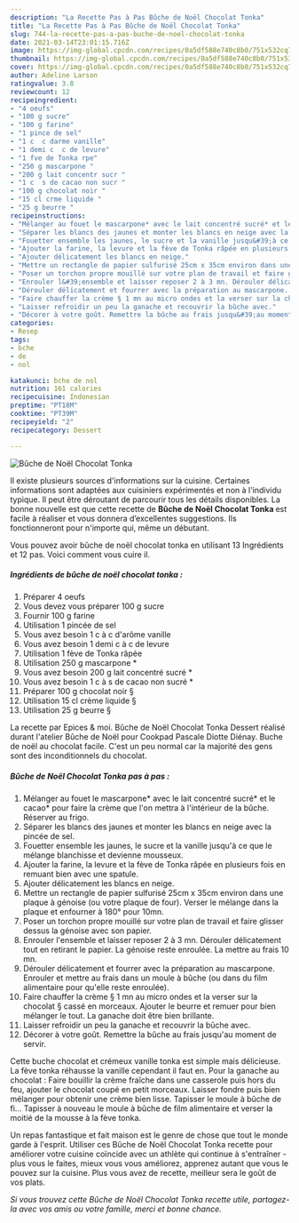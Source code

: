 ```yaml
---
description: "La Recette Pas à Pas Bûche de Noël Chocolat Tonka"
title: "La Recette Pas à Pas Bûche de Noël Chocolat Tonka"
slug: 744-la-recette-pas-a-pas-buche-de-noel-chocolat-tonka
date: 2021-03-14T23:01:15.716Z
image: https://img-global.cpcdn.com/recipes/0a5df588e740c8b0/751x532cq70/buche-de-noel-chocolat-tonka-photo-principale-de-la-recette.jpg
thumbnail: https://img-global.cpcdn.com/recipes/0a5df588e740c8b0/751x532cq70/buche-de-noel-chocolat-tonka-photo-principale-de-la-recette.jpg
cover: https://img-global.cpcdn.com/recipes/0a5df588e740c8b0/751x532cq70/buche-de-noel-chocolat-tonka-photo-principale-de-la-recette.jpg
author: Adeline Larson
ratingvalue: 3.8
reviewcount: 12
recipeingredient:
- "4 oeufs"
- "100 g sucre"
- "100 g farine"
- "1 pince de sel"
- "1 c  c darme vanille"
- "1 demi c  c de levure"
- "1 fve de Tonka rpe"
- "250 g mascarpone "
- "200 g lait concentr sucr "
- "1 c  s de cacao non sucr "
- "100 g chocolat noir "
- "15 cl crme liquide "
- "25 g beurre "
recipeinstructions:
- "Mélanger au fouet le mascarpone* avec le lait concentré sucré* et le cacao* pour faire la crème que l&#39;on mettra à l&#39;intérieur de la bûche. Réserver au frigo."
- "Séparer les blancs des jaunes et monter les blancs en neige avec la pincée de sel."
- "Fouetter ensemble les jaunes, le sucre et la vanille jusqu&#39;à ce que le mélange blanchisse et devienne mousseux."
- "Ajouter la farine, la levure et la fève de Tonka râpée en plusieurs fois en remuant bien avec une spatule."
- "Ajouter délicatement les blancs en neige."
- "Mettre un rectangle de papier sulfurisé 25cm x 35cm environ dans une plaque à génoise (ou votre plaque de four). Verser le mélange dans la plaque et enfourner à 180° pour 10mn."
- "Poser un torchon propre mouillé sur votre plan de travail et faire glisser dessus la génoise avec son papier."
- "Enrouler l&#39;ensemble et laisser reposer 2 à 3 mn. Dérouler délicatement tout en retirant le papier. La génoise reste enroulée. La mettre au frais 10 mn."
- "Dérouler délicatement et fourrer avec la préparation au mascarpone. Enrouler et mettre au frais dans un moule à bûche (ou dans du film alimentaire pour qu&#39;elle reste enroulée)."
- "Faire chauffer la crème § 1 mn au micro ondes et la verser sur la chocolat § cassé en morceaux. Ajouter le beurre et remuer pour bien mélanger le tout. La ganache doit être bien brillante."
- "Laisser refroidir un peu la ganache et recouvrir la bûche avec."
- "Décorer à votre goût. Remettre la bûche au frais jusqu&#39;au moment de servir."
categories:
- Resep
tags:
- bche
- de
- nol

katakunci: bche de nol 
nutrition: 161 calories
recipecuisine: Indonesian
preptime: "PT18M"
cooktime: "PT39M"
recipeyield: "2"
recipecategory: Dessert

---
```



![Bûche de Noël Chocolat Tonka](https://img-global.cpcdn.com/recipes/0a5df588e740c8b0/751x532cq70/buche-de-noel-chocolat-tonka-photo-principale-de-la-recette.jpg)

Il existe plusieurs sources d'informations sur la cuisine. Certaines informations sont adaptées aux cuisiniers expérimentés et non à l'individu typique. Il peut être déroutant de parcourir tous les détails disponibles. La bonne nouvelle est que cette recette de <strong> Bûche de Noël Chocolat Tonka </strong> est facile à réaliser et vous donnera d’excellentes suggestions. Ils fonctionneront pour n'importe qui, même un débutant.

<!--inarticleads1-->

Vous pouvez avoir bûche de noël chocolat tonka en utilisant 13 Ingrédients et 12 pas. Voici comment vous cuire il.

##### Ingrédients de bûche de noël chocolat tonka :

1. Préparer 4 oeufs
1. Vous devez vous préparer 100 g sucre
1. Fournir 100 g farine
1. Utilisation 1 pincée de sel
1. Vous avez besoin 1 c à c d&#39;arôme vanille
1. Vous avez besoin 1 demi c à c de levure
1. Utilisation 1 fève de Tonka râpée
1. Utilisation 250 g mascarpone *
1. Vous avez besoin 200 g lait concentré sucré *
1. Vous avez besoin 1 c à s de cacao non sucré *
1. Préparer 100 g chocolat noir §
1. Utilisation 15 cl crème liquide §
1. Utilisation 25 g beurre §


La recette par Epices &amp; moi. Bûche de Noël Chocolat Tonka Dessert réalisé durant l&#39;atelier Bûche de Noël pour Cookpad Pascale Diotte Diénay. Buche de noël au chocolat facile. C&#39;est un peu normal car la majorité des gens sont des inconditionnels du chocolat. 

<!--inarticleads2-->

##### Bûche de Noël Chocolat Tonka pas à pas :

1. Mélanger au fouet le mascarpone* avec le lait concentré sucré* et le cacao* pour faire la crème que l&#39;on mettra à l&#39;intérieur de la bûche. Réserver au frigo.
1. Séparer les blancs des jaunes et monter les blancs en neige avec la pincée de sel.
1. Fouetter ensemble les jaunes, le sucre et la vanille jusqu&#39;à ce que le mélange blanchisse et devienne mousseux.
1. Ajouter la farine, la levure et la fève de Tonka râpée en plusieurs fois en remuant bien avec une spatule.
1. Ajouter délicatement les blancs en neige.
1. Mettre un rectangle de papier sulfurisé 25cm x 35cm environ dans une plaque à génoise (ou votre plaque de four). Verser le mélange dans la plaque et enfourner à 180° pour 10mn.
1. Poser un torchon propre mouillé sur votre plan de travail et faire glisser dessus la génoise avec son papier.
1. Enrouler l&#39;ensemble et laisser reposer 2 à 3 mn. Dérouler délicatement tout en retirant le papier. La génoise reste enroulée. La mettre au frais 10 mn.
1. Dérouler délicatement et fourrer avec la préparation au mascarpone. Enrouler et mettre au frais dans un moule à bûche (ou dans du film alimentaire pour qu&#39;elle reste enroulée).
1. Faire chauffer la crème § 1 mn au micro ondes et la verser sur la chocolat § cassé en morceaux. Ajouter le beurre et remuer pour bien mélanger le tout. La ganache doit être bien brillante.
1. Laisser refroidir un peu la ganache et recouvrir la bûche avec.
1. Décorer à votre goût. Remettre la bûche au frais jusqu&#39;au moment de servir.


Cette buche chocolat et crémeux vanille tonka est simple mais délicieuse. La fève tonka réhausse la vanille cependant il faut en. Pour la ganache au chocolat : Faire bouillir la crème fraîche dans une casserole puis hors du feu, ajouter le chocolat coupé en petit morceaux. Laisser fondre puis bien mélanger pour obtenir une crème bien lisse. Tapisser le moule à bûche de fi… Tapisser à nouveau le moule à bûche de film alimentaire et verser la moitié de la mousse à la fève tonka. 

<!--inarticleads1-->

<p>
Un repas fantastique et fait maison est le genre de chose que tout le monde garde à l'esprit. Utiliser ces Bûche de Noël Chocolat Tonka recette pour améliorer votre cuisine coïncide avec un athlète qui continue à s'entraîner - plus vous le faites, mieux vous vous améliorez, apprenez autant que vous le pouvez sur la cuisine. Plus vous avez de recette, meilleur sera le goût de vos plats.
</p>

<p>
<i>Si vous trouvez cette Bûche de Noël Chocolat Tonka recette utile, partagez-la avec vos amis ou votre famille, merci et bonne chance.</i>
</p>
